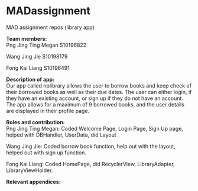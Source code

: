 # MADassignment
MAD assignment repos (library app) 

<b>Team members:</b><br>
Png Jing Ting Megan S10196822<br/>

Wang Jing Jie S10198179<br/>

Fong Kai Liang S10196491

<b>Description of app:</b><br>
Our app called nplibrary allows the user to borrow books and keep check of their borrowed books as well as their due dates. The user can either login, if they have an existing account, or sign up if they do not have an account. The app allows for a maximum of 9 borrowed books, and the user details are displayed in their profile page. 

<b>Roles and contribution:</b><br>
Png Jing Ting Megan: Coded Welcome Page, Login Page, Sign Up page, helped with DBHandler, UserData, did Layout<br>

Wang Jing Jie: Coded borrow book function, help out with the layout, helped out with sign up function.<br>

Fong Kai Liang: Coded HomePage, did RecyclerView, LibraryAdapter, LibraryViewHolder. <br>

<b>Relevant appendices:</b><br>
